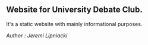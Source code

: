 ## Website for University Debate Club.

It's a static website with mainly informational purposes.

_Author : Jeremi Lipniacki_
